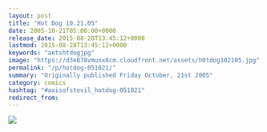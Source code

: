 ```yaml
---
layout: post
title: "Hot Dog 10.21.05"
date: 2005-10-21T05:00:00+0000
release_date: 2015-08-28T13:45:12+0000
lastmod: 2015-08-28T13:45:12+0000
keywords: "aetshtdogjpg"
image: "https://d3e878vmunx8cm.cloudfront.net/assets/h0tdog102105.jpg"
permalink: "/p/hotdog-051021/"
summary: "Originally published Friday October, 21st 2005"
category: comics
hashtag: "#axisofstevil_hotdog-051021"
redirect_from:
---
```


![](https://d3e878vmunx8cm.cloudfront.net/assets/h0tdog102105.jpg)
